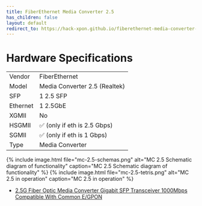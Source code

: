 ```yaml
---
title: FiberEthernet Media Converter 2.5 
has_children: false
layout: default
redirect_to: https://hack-xpon.github.io/fiberethernet-media-converter-2.5
---
```


# Hardware Specifications

|          |                               |
| -------- | ----------------------------- |
| Vendor   | FiberEthernet                 |
| Model    | Media Converter 2.5 (Realtek) |
| SFP      | 1 2.5 SFP                     |
| Ethernet | 1 2.5GbE                      |
| XGMII    | No                            |
| HSGMII   | ✅ (only if eth is 2.5 Gbps)  |
| SGMII    | ✅ (only if eth is 1 Gbps)    |
| Type     | Media Converter               |

{% include image.html file="mc-2.5-schemas.png" alt="MC 2.5 Schematic diagram of functionality" caption="MC 2.5 Schematic diagram of functionality" %}
{% include image.html file="mc-2.5-tetris.png" alt="MC 2.5 in operation" caption="MC 2.5 in operation" %}




- [2.5G Fiber Optic Media Converter Gigabit SFP Transceiver 1000Mbps Compatible With Common E/GPON](https://aliexpress.com/item/1005004340369253.html)
